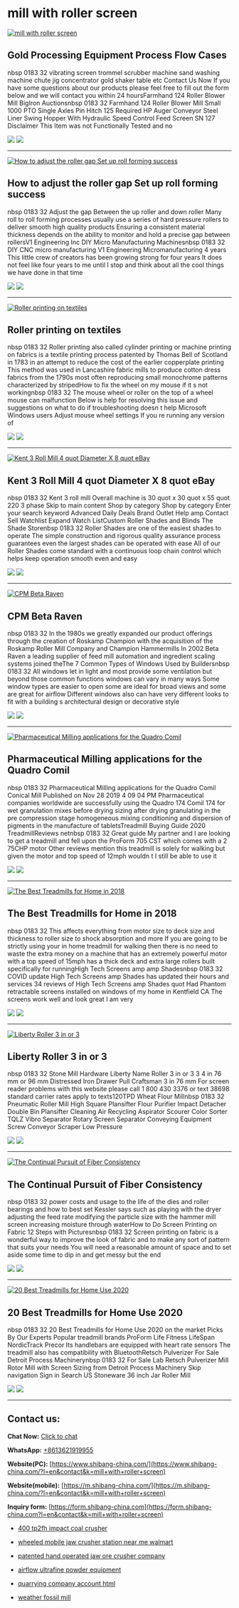 # mill with roller screen

<a href="https://swt.shibang-china.com/?l=en&img&k=mill+with+roller+screen" target="_blank">![mill with roller screen](http://static.shibang-china.com/all-800x300/1087.jpg)</a>

## Gold Processing Equipment Process Flow Cases
nbsp 0183 32 vibrating screen trommel scrubber machine sand washing machine chute jig concentrator gold shaker table etc Contact Us Now If you have some questions about our products please feel free to fill out the form below and we will contact you within 24 hoursFarmhand 124 Roller Blower Mill BigIron Auctionsnbsp 0183 32 Farmhand 124 Roller Blower Mill Small 1000 PTO Single Axles Pin Hitch 125 Required HP Auger Conveyor Steel Liner Swing Hopper With Hydraulic Speed Control Feed Screen SN 127 Disclaimer This Item was not Functionally Tested and no


<a href="https://whatsapp.shibangsoft.com/WhatsApp.php" target="_blank" title="WhatsApp">![](http://static.shibang-china.com/icon/whatsapp.png)</a> <a href="https://swt.shibang-china.com/?l=en&icon&k=mill+with+roller+screen" target="_blank">![](http://static.shibang-china.com/icon/chat-en.png)</a>

---

<a href="https://swt.shibang-china.com/?l=en&img&k=mill+with+roller+screen" target="_blank">![How to adjust the roller gap Set up roll forming success](http://static.shibang-china.com/all-800x300/75.jpg)</a>

## How to adjust the roller gap Set up roll forming success
nbsp 0183 32 Adjust the gap Between the up roller and down roller Many roll to roll forming processes usually use a series of hard pressure rollers to deliver smooth high quality products Ensuring a consistent material thickness depends on the ability to monitor and hold a precise gap between rollersV1 Engineering Inc DIY Micro Manufacturing Machinesnbsp 0183 32 DIY CNC micro manufacturing V1 Engineering Micromanufacturing 4 years This little crew of creators has been growing strong for four years It does not feel like four years to me until I stop and think about all the cool things we have done in that time


<a href="https://whatsapp.shibangsoft.com/WhatsApp.php" target="_blank" title="WhatsApp">![](http://static.shibang-china.com/icon/whatsapp.png)</a> <a href="https://swt.shibang-china.com/?l=en&icon&k=mill+with+roller+screen" target="_blank">![](http://static.shibang-china.com/icon/chat-en.png)</a>

---

<a href="https://swt.shibang-china.com/?l=en&img&k=mill+with+roller+screen" target="_blank">![Roller printing on textiles](http://static.shibang-china.com/all-800x300/74.jpg)</a>

## Roller printing on textiles
nbsp 0183 32 Roller printing also called cylinder printing or machine printing on fabrics is a textile printing process patented by Thomas Bell of Scotland in 1783 in an attempt to reduce the cost of the earlier copperplate printing This method was used in Lancashire fabric mills to produce cotton dress fabrics from the 1790s most often reproducing small monochrome patterns characterized by stripedHow to fix the wheel on my mouse if it s not workingnbsp 0183 32 The mouse wheel or roller on the top of a wheel mouse can malfunction Below is help for resolving this issue and suggestions on what to do if troubleshooting doesn t help Microsoft Windows users Adjust mouse wheel settings If you re running any version of


<a href="https://whatsapp.shibangsoft.com/WhatsApp.php" target="_blank" title="WhatsApp">![](http://static.shibang-china.com/icon/whatsapp.png)</a> <a href="https://swt.shibang-china.com/?l=en&icon&k=mill+with+roller+screen" target="_blank">![](http://static.shibang-china.com/icon/chat-en.png)</a>

---

<a href="https://swt.shibang-china.com/?l=en&img&k=mill+with+roller+screen" target="_blank">![Kent 3 Roll Mill 4 quot Diameter X 8 quot eBay](http://static.shibang-china.com/all-800x300/398.jpg)</a>

## Kent 3 Roll Mill 4 quot Diameter X 8 quot eBay
nbsp 0183 32 Kent 3 roll mill Overall machine is 30 quot x 30 quot x 55 quot 220 3 phase Skip to main content Shop by category Shop by category Enter your search keyword Advanced Daily Deals Brand Outlet Help amp Contact Sell Watchlist Expand Watch ListCustom Roller Shades and Blinds The Shade Storenbsp 0183 32 Roller Shades are one of the easiest shades to operate The simple construction and rigorous quality assurance process guarantees even the largest shades can be operated with ease All of our Roller Shades come standard with a continuous loop chain control which helps keep operation smooth even and easy


<a href="https://whatsapp.shibangsoft.com/WhatsApp.php" target="_blank" title="WhatsApp">![](http://static.shibang-china.com/icon/whatsapp.png)</a> <a href="https://swt.shibang-china.com/?l=en&icon&k=mill+with+roller+screen" target="_blank">![](http://static.shibang-china.com/icon/chat-en.png)</a>

---

<a href="https://swt.shibang-china.com/?l=en&img&k=mill+with+roller+screen" target="_blank">![CPM Beta Raven](http://static.shibang-china.com/all-800x300/1134.jpg)</a>

## CPM Beta Raven
nbsp 0183 32 In the 1980s we greatly expanded our product offerings through the creation of Roskamp Champion with the acquisition of the Roskamp Roller Mill Company and Champion Hammermills In 2002 Beta Raven a leading supplier of feed mill automation and ingredient scaling systems joined theThe 7 Common Types of Windows Used by Buildersnbsp 0183 32 All windows let in light and most provide some ventilation but beyond those common functions windows can vary in many ways Some window types are easier to open some are ideal for broad views and some are great for airflow Different windows also can have very different looks to fit with a building s architectural design or decorative style


<a href="https://whatsapp.shibangsoft.com/WhatsApp.php" target="_blank" title="WhatsApp">![](http://static.shibang-china.com/icon/whatsapp.png)</a> <a href="https://swt.shibang-china.com/?l=en&icon&k=mill+with+roller+screen" target="_blank">![](http://static.shibang-china.com/icon/chat-en.png)</a>

---

<a href="https://swt.shibang-china.com/?l=en&img&k=mill+with+roller+screen" target="_blank">![Pharmaceutical Milling applications for the Quadro Comil](http://static.shibang-china.com/all-800x300/45.jpg)</a>

## Pharmaceutical Milling applications for the Quadro Comil
nbsp 0183 32 Pharmaceutical Milling applications for the Quadro Comil Conical Mill Published on Nov 28 2019 4 09 04 PM Pharmaceutical companies worldwide are successfully using the Quadro 174 Comil 174 for wet granulation mixes before drying sizing after drying granulating in the pre compression stage homogeneous mixing conditioning and dispersion of pigments in the manufacture of tabletsTreadmill Buying Guide 2020 TreadmillReviews netnbsp 0183 32 Great guide My partner and I are looking to get a treadmill and fell upon the ProForm 705 CST which comes with a 2 75CHP motor Other reviews mention this treadmill is solely for walking but given the motor and top speed of 12mph wouldn t I still be able to use it


<a href="https://whatsapp.shibangsoft.com/WhatsApp.php" target="_blank" title="WhatsApp">![](http://static.shibang-china.com/icon/whatsapp.png)</a> <a href="https://swt.shibang-china.com/?l=en&icon&k=mill+with+roller+screen" target="_blank">![](http://static.shibang-china.com/icon/chat-en.png)</a>

---

<a href="https://swt.shibang-china.com/?l=en&img&k=mill+with+roller+screen" target="_blank">![The Best Treadmills for Home in 2018](http://static.shibang-china.com/all-800x300/633.jpg)</a>

## The Best Treadmills for Home in 2018
nbsp 0183 32 This affects everything from motor size to deck size and thickness to roller size to shock absorption and more If you are going to be strictly using your in home treadmill for walking then there is no need to waste the extra money on a machine that has an extremely powerful motor with a top speed of 15mph has a thick deck and extra large rollers built specifically for runningHigh Tech Screens amp amp Shadesnbsp 0183 32 COVID update High Tech Screens amp Shades has updated their hours and services 34 reviews of High Tech Screens amp Shades quot Had Phantom retractable screens installed on windows of my home in Kentfield CA The screens work well and look great I am very


<a href="https://whatsapp.shibangsoft.com/WhatsApp.php" target="_blank" title="WhatsApp">![](http://static.shibang-china.com/icon/whatsapp.png)</a> <a href="https://swt.shibang-china.com/?l=en&icon&k=mill+with+roller+screen" target="_blank">![](http://static.shibang-china.com/icon/chat-en.png)</a>

---

<a href="https://swt.shibang-china.com/?l=en&img&k=mill+with+roller+screen" target="_blank">![Liberty Roller 3 in or 3](http://static.shibang-china.com/all-800x300/1406.jpg)</a>

## Liberty Roller 3 in or 3
nbsp 0183 32 Stone Mill Hardware Liberty Name Roller 3 in or 3 3 4 in 76 mm or 96 mm Distressed Iron Drawer Pull Craftsman 3 in 76 mm For screen reader problems with this website please call 1 800 430 3376 or text 38698 standard carrier rates apply to texts120TPD Wheat Flour Millnbsp 0183 32 Pneumatic Roller Mill High Square Plansifter Flour Purifier Impact Detacher Double Bin Plansifter Cleaning Air Recycling Aspirator Scourer Color Sorter TQLZ Vibro Separator Rotary Screen Separator Conveying Equipment Screw Conveyor Scraper Low Pressure


<a href="https://whatsapp.shibangsoft.com/WhatsApp.php" target="_blank" title="WhatsApp">![](http://static.shibang-china.com/icon/whatsapp.png)</a> <a href="https://swt.shibang-china.com/?l=en&icon&k=mill+with+roller+screen" target="_blank">![](http://static.shibang-china.com/icon/chat-en.png)</a>

---

<a href="https://swt.shibang-china.com/?l=en&img&k=mill+with+roller+screen" target="_blank">![The Continual Pursuit of Fiber Consistency](http://static.shibang-china.com/all-800x300/1454.jpg)</a>

## The Continual Pursuit of Fiber Consistency
nbsp 0183 32 power costs and usage to the life of the dies and roller bearings and how to best set Kessler says such as playing with the dryer adjusting the feed rate modifying the particle size with the hammer mill screen increasing moisture through waterHow to Do Screen Printing on Fabric 12 Steps with Picturesnbsp 0183 32 Screen printing on fabric is a wonderful way to improve the look of fabric and to make any sort of pattern that suits your needs You will need a reasonable amount of space and to set aside some time to dip in and get messy but the end


<a href="https://whatsapp.shibangsoft.com/WhatsApp.php" target="_blank" title="WhatsApp">![](http://static.shibang-china.com/icon/whatsapp.png)</a> <a href="https://swt.shibang-china.com/?l=en&icon&k=mill+with+roller+screen" target="_blank">![](http://static.shibang-china.com/icon/chat-en.png)</a>

---

<a href="https://swt.shibang-china.com/?l=en&img&k=mill+with+roller+screen" target="_blank">![20 Best Treadmills for Home Use 2020](http://static.shibang-china.com/all-800x300/247.jpg)</a>

## 20 Best Treadmills for Home Use 2020
nbsp 0183 32 20 Best Treadmills for Home Use 2020 on the market Picks By Our Experts Popular treadmill brands ProForm Life Fitness LifeSpan NordicTrack Precor Its handlebars are equipped with heart rate sensors The treadmill also has compatibility with BluetoothRetsch Pulverizer For Sale Detroit Process Machinerynbsp 0183 32 For Sale Lab Retsch Pulverizer Mill Rotor Mill with Screen Sizing from Detroit Process Machinery Skip navigation Sign in Search US Stoneware 36 inch Jar Roller Mill


<a href="https://whatsapp.shibangsoft.com/WhatsApp.php" target="_blank" title="WhatsApp">![](http://static.shibang-china.com/icon/whatsapp.png)</a> <a href="https://swt.shibang-china.com/?l=en&icon&k=mill+with+roller+screen" target="_blank">![](http://static.shibang-china.com/icon/chat-en.png)</a>

---
## Contact us:

**Chat Now:** [Click to chat](https://swt.shibang-china.com?l=en&contact&k=mill+with+roller+screen)

**WhatsApp:**  [+8613621919955](https://whatsapp.shibangsoft.com/WhatsApp.php)

**Website(PC):** [https://www.shibang-china.com/](https://www.shibang-china.com/?l=en&contact&k=mill+with+roller+screen)

**Website(mobile):** [https://m.shibang-china.com/](https://m.shibang-china.com/?l=en&contact&k=mill+with+roller+screen)

**Inquiry form:** [https://form.shibang-china.com](https://form.shibang-china.com?l=en&contact&k=mill+with+roller+screen)

* [400 tp2fh impact coal crusher](../170/400%20tp2fh%20impact%20coal%20crusher.md)

* [wheeled mobile jaw crusher station near me walmart](../169/wheeled%20mobile%20jaw%20crusher%20station%20near%20me%20walmart.md)

* [patented hand operated jaw ore crusher company](../166/patented%20hand%20operated%20jaw%20ore%20crusher%20company.md)

* [airflow ultrafine powder equipment](../163/airflow%20ultrafine%20powder%20equipment.md)

* [quarrying company account html](../163/quarrying%20company%20account%20html.md)

* [weather fossil mill](../165/weather%20fossil%20mill.md)